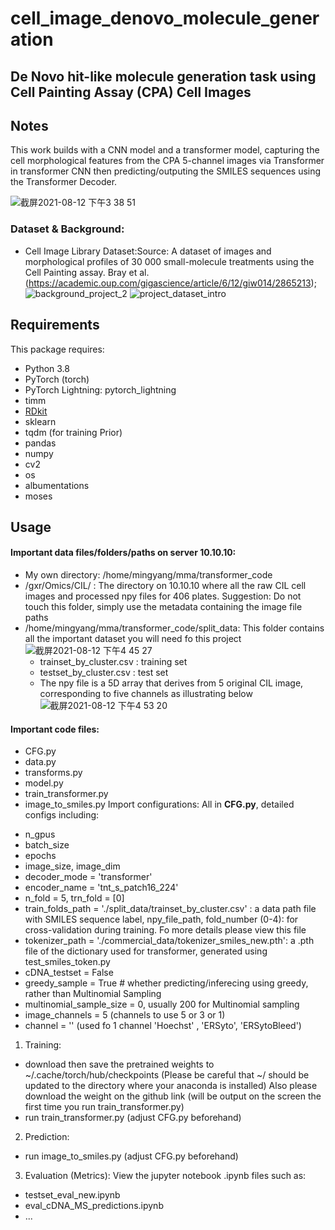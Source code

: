 
# cell_image_denovo_molecule_generation

## De Novo hit-like molecule generation task using Cell Painting Assay (CPA) Cell Images


## Notes
This work builds with a CNN model and a transformer model, capturing the cell morphological features from the CPA 5-channel images via Transformer in transformer CNN then predicting/outputing the SMILES sequences using the Transformer Decoder.

![截屏2021-08-12 下午3 38 51](https://user-images.githubusercontent.com/57332047/129157211-3c29fea1-3fcc-464b-b92c-a46755b1c0ad.png)

### Dataset & Background:
* Cell Image Library Dataset:Source: A dataset of images and morphological profiles of 30 000 small-molecule treatments using the Cell Painting assay. Bray et al.
(https://academic.oup.com/gigascience/article/6/12/giw014/2865213);
![background_project_2](https://user-images.githubusercontent.com/57332047/129159124-4969f049-5d82-4d58-a313-fbbf9279343f.png)
![project_dataset_intro](https://user-images.githubusercontent.com/57332047/129157830-b784c295-8e6c-4607-873f-23fd071cc993.png)



## Requirements

This package requires:

* Python 3.8
* PyTorch (torch)
* PyTorch Lightning: pytorch_lightning
* timm
* [RDkit](http://www.rdkit.org/docs/Install.html)
* sklearn
* tqdm (for training Prior)
* pandas
* numpy
* cv2
* os
* albumentations
* moses

## Usage
#### Important data files/folders/paths on server 10.10.10:
- My own directory: /home/mingyang/mma/transformer_code
- /gxr/Omics/CIL/ : The directory on 10.10.10 where all the raw CIL cell images and processed npy files for 406 plates. Suggestion: Do not touch this folder, simply use the metadata containing the image file paths
- /home/mingyang/mma/transformer_code/split_data: This folder contains all the important dataset you will need fo this project
  ![截屏2021-08-12 下午4 45 27](https://user-images.githubusercontent.com/57332047/129167231-6a182fb0-3128-40e3-8eca-3b708c6a77a9.png)
  - trainset_by_cluster.csv : training set
  - testset_by_cluster.csv : test set
  - The npy file is a 5D array that derives from 5 original CIL image, corresponding to five channels as illustrating below
  ![截屏2021-08-12 下午4 53 20](https://user-images.githubusercontent.com/57332047/129168784-e47a0bd7-203b-4a00-bd49-ccc2335424f4.png)


#### Important code files:
- CFG.py
- data.py
- transforms.py
- model.py
- train_transformer.py
- image_to_smiles.py
Import configurations:
All in **CFG.py**, detailed configs including:
* n_gpus
* batch_size
* epochs
* image_size, image_dim
* decoder_mode = 'transformer'
* encoder_name = 'tnt_s_patch16_224'
* n_fold = 5, trn_fold = [0]
* train_folds_path = './split_data/trainset_by_cluster.csv' : a data path file with SMILES sequence label, npy_file_path, fold_number (0-4): for cross-validation during training. Fo more details please view this file
* tokenizer_path = './commercial_data/tokenizer_smiles_new.pth': a .pth file of the dictionary used for transformer, generated using test_smiles_token.py
* cDNA_testset = False
* greedy_sample = True # whether predicting/inferecing using greedy, rather than Multinomial Sampling
* multinomial_sample_size = 0, usually 200 for Multinomial sampling
* image_channels = 5 (channels to use 5 or 3 or 1)
* channel = '' (used fo 1 channel 'Hoechst' , 'ERSyto', 'ERSytoBleed')

1. Training:
* download then save the pretrained weights to ~/.cache/torch/hub/checkpoints (Please be careful that ~/ should be updated to the directory where your anaconda is installed) Also please download the weight on the github link (will be output on the screen the first time you run train_transformer.py)
* run train_transformer.py (adjust CFG.py beforehand)

2. Prediction:
* run image_to_smiles.py (adjust CFG.py beforehand)

3. Evaluation (Metrics):
View the jupyter notebook .ipynb files such as:
- testset_eval_new.ipynb
- eval_cDNA_MS_predictions.ipynb
- ...











